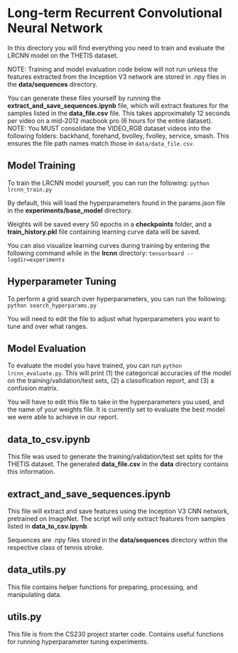 # Long-term Recurrent Convolutional Neural Network

In this directory you will find everything you need to train and evaluate the LRCNN model on the THETIS dataset.


NOTE: Training and model evaluation code below will not run unless the features
extracted from the Inception V3 network are stored in .npy files in the **data/sequences** directory. 

You can generate these files yourself by running the **extract_and_save_sequences.ipynb** file, which will extract features for the samples listed in the **data_file.csv** file. This takes approximately 12 seconds per video on a mid-2012 macbook pro (6 hours for the entire dataset). NOTE: You MUST consolidate the VIDEO_RGB dataset videos into the following folders: backhand, forehand, bvolley, fvolley, service, smash. This ensures the file path names match those in `data/data_file.csv`.


## Model Training


To train the LRCNN model yourself, you can run the following:
 `python lrcnn_train.py`

 By default, this will load the hyperparameters found in the params.json file in the **experiments/base_model** directory. 

Weights will be saved every 50 epochs in a **checkpoints** folder, and a **train_history.pkl** file containing learning curve data will be saved. 

You can also visualize learning curves during training by entering the following command while in the **lrcnn** directory:
`tensorboard --logdir=experiments`


## Hyperparameter Tuning

To perform a grid search over hyperparameters, you can run the following:
 `python search_hyperparams.py`
 
 You will need to edit the file to adjust what hyperparameters you want to tune and over what ranges.


## Model Evaluation

To evaluate the model you have trained, you can run `python lrcnn_evaluate.py`. This will print (1) the categorical accuracies of the model on the training/validation/test sets, (2) a classification report, and (3) a confusion matrix.

You will have to edit this file to take in the hyperparameters you used, and the name of your weights file. It is currently set to evaluate the best model we were able to achieve in our report.


## data_to_csv.ipynb

This file was used to generate the training/validation/test set splits for the THETIS dataset. The generated **data_file.csv** in the **data** directory contains this information.


## extract_and_save_sequences.ipynb

This file will extract and save features using the Inception V3 CNN network, pretrained on ImageNet. The script will only extract features from samples listed in **data_to_csv.ipynb**.

Sequences are .npy files stored in the **data/sequences** directory within the respective class of tennis stroke.


## data_utils.py

This file contains helper functions for preparing, processing, and manipulating data.


## utils.py

This file is from the CS230 project starter code. Contains useful functions for running hyperparameter tuning experiments.
